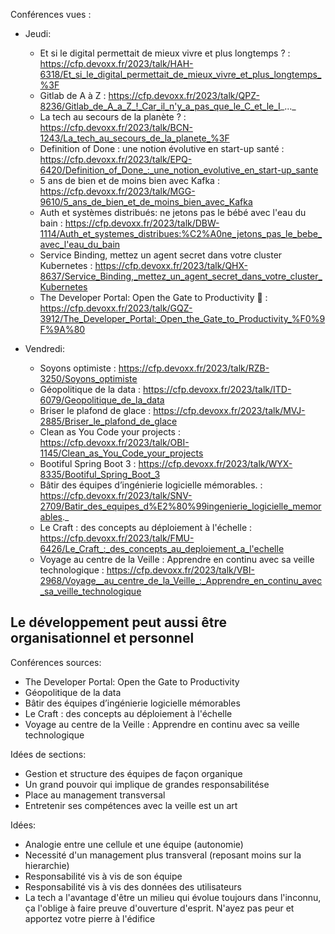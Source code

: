 Conférences vues :
- Jeudi:
	- Et si le digital permettait de mieux vivre et plus longtemps ? : https://cfp.devoxx.fr/2023/talk/HAH-6318/Et_si_le_digital_permettait_de_mieux_vivre_et_plus_longtemps_%3F
	- Gitlab de A à Z : https://cfp.devoxx.fr/2023/talk/QPZ-8236/Gitlab_de_A_a_Z_!_Car_il_n'y_a_pas_que_le_C_et_le_I_..._
	- La tech au secours de la planète ? : https://cfp.devoxx.fr/2023/talk/BCN-1243/La_tech_au_secours_de_la_planete_%3F
	- Definition of Done : une notion évolutive en start-up santé : https://cfp.devoxx.fr/2023/talk/EPQ-6420/Definition_of_Done_:_une_notion_evolutive_en_start-up_sante
	- 5 ans de bien et de moins bien avec Kafka : https://cfp.devoxx.fr/2023/talk/MGG-9610/5_ans_de_bien_et_de_moins_bien_avec_Kafka
	- Auth et systèmes distribués: ne jetons pas le bébé avec l'eau du bain : https://cfp.devoxx.fr/2023/talk/DBW-1114/Auth_et_systemes_distribues:%C2%A0ne_jetons_pas_le_bebe_avec_l'eau_du_bain
	- Service Binding, mettez un agent secret dans votre cluster Kubernetes : https://cfp.devoxx.fr/2023/talk/QHX-8637/Service_Binding,_mettez_un_agent_secret_dans_votre_cluster_Kubernetes
	- The Developer Portal: Open the Gate to Productivity 🚀 : https://cfp.devoxx.fr/2023/talk/GQZ-3912/The_Developer_Portal:_Open_the_Gate_to_Productivity_%F0%9F%9A%80

- Vendredi:
	- Soyons optimiste : https://cfp.devoxx.fr/2023/talk/RZB-3250/Soyons_optimiste
	- Géopolitique de la data : https://cfp.devoxx.fr/2023/talk/ITD-6079/Geopolitique_de_la_data
	- Briser le plafond de glace : https://cfp.devoxx.fr/2023/talk/MVJ-2885/Briser_le_plafond_de_glace
	- Clean as You Code your projects : https://cfp.devoxx.fr/2023/talk/OBI-1145/Clean_as_You_Code_your_projects
	- Bootiful Spring Boot 3 : https://cfp.devoxx.fr/2023/talk/WYX-8335/Bootiful_Spring_Boot_3
	- Bâtir des équipes d’ingénierie logicielle mémorables. : https://cfp.devoxx.fr/2023/talk/SNV-2709/Batir_des_equipes_d%E2%80%99ingenierie_logicielle_memorables._
	- Le Craft : des concepts au déploiement à l'échelle : https://cfp.devoxx.fr/2023/talk/FMU-6426/Le_Craft_:_des_concepts_au_deploiement_a_l'echelle
	- Voyage au centre de la Veille : Apprendre en continu avec sa veille technologique : https://cfp.devoxx.fr/2023/talk/VBI-2968/Voyage__au_centre_de_la_Veille_:_Apprendre_en_continu_avec_sa_veille_technologique

## Le développement peut aussi être organisationnel et personnel

Conférences sources:
- The Developer Portal: Open the Gate to Productivity
- Géopolitique de la data
- Bâtir des équipes d’ingénierie logicielle mémorables
- Le Craft : des concepts au déploiement à l'échelle
- Voyage au centre de la Veille : Apprendre en continu avec sa veille technologique

Idées de sections:
- Gestion et structure des équipes de façon organique
- Un grand pouvoir qui implique de grandes responsabilitése
- Place au management transversal
- Entretenir ses compétences avec la veille est un art

Idées:
- Analogie entre une cellule et une équipe (autonomie)
- Necessité d'un management plus transveral (reposant moins sur la hierarchie)
- Responsabilité vis à vis de son équipe
- Responsabilité vis à vis des données des utilisateurs
- La tech a l'avantage d'être un milieu qui évolue toujours dans l'inconnu, ça l'oblige à faire preuve d'ouverture d'esprit. N'ayez pas peur et apportez votre pierre à l'édifice 